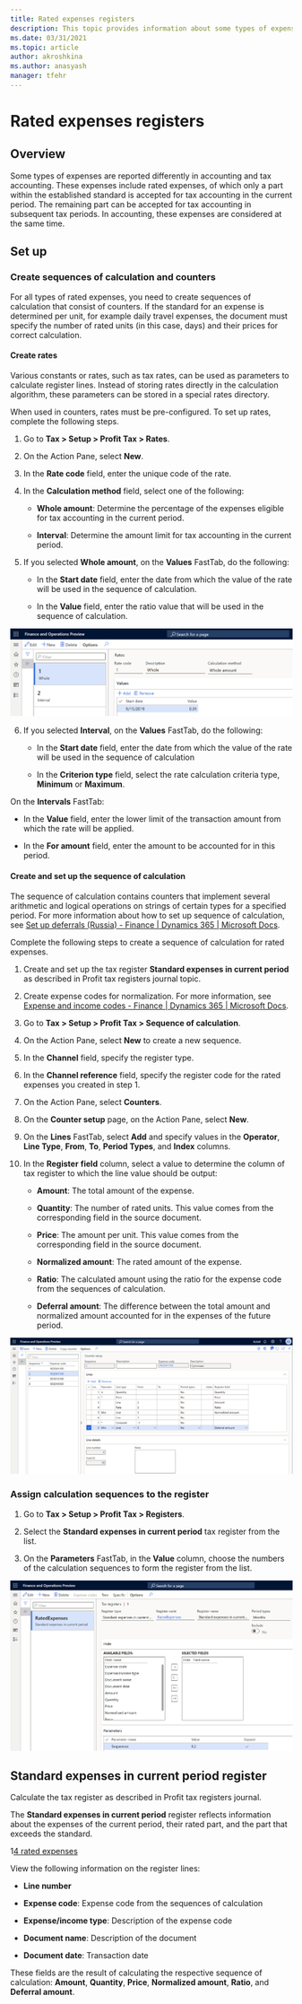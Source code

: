 ```yaml
---
title: Rated expenses registers
description: This topic provides information about some types of expenses of which only a part within the established standard is accepted for tax accounting in the current period.
ms.date: 03/31/2021
ms.topic: article
author: akroshkina
ms.author: anasyash
manager: tfehr
---
```


# Rated expenses registers

## Overview

Some types of expenses are reported differently in accounting and tax
accounting. These expenses include rated expenses, of which only a part
within the established standard is accepted for tax accounting in the
current period. The remaining part can be accepted for tax accounting in
subsequent tax periods. In accounting, these expenses are considered at
the same time.

## Set up

### Create sequences of calculation and counters

For all types of rated expenses, you need to create sequences of
calculation that consist of counters. If the standard for an expense is
determined per unit, for example daily travel expenses, the document
must specify the number of rated units (in this case, days) and their
prices for correct calculation.

#### Create rates

Various constants or rates, such as tax rates, can be used as parameters
to calculate register lines. Instead of storing rates directly in the
calculation algorithm, these parameters can be stored in a special rates
directory.

When used in counters, rates must be pre-configured. To set up rates,
complete the following steps.

1.  Go to **Tax &gt; Setup &gt; Profit Tax &gt; Rates**.

2.  On the Action Pane,
    select **New**.

3.  In the **Rate code** field, enter the unique code of the rate.

4.  In the **Calculation method** field, select one of the following:

    - **Whole amount**: Determine the percentage of the expenses eligible
    for tax accounting in the current period.

    - **Interval**: Determine the amount limit for tax accounting in the
    current period.

5.  If you selected **Whole amount**, on the **Values** FastTab, do the
    following:

    -   In the **Start date** field, enter the date from which the value of
    the rate will be used in the sequence of calculation.

    -   In the **Value** field, enter the ratio value that will be used in
    the sequence of calculation.

![1 rated expenses](media/1_rated_expenses.png)

6.  If you selected **Interval**, on the **Values** FastTab, do the
    following:

    -   In the **Start date** field, enter the date from which the value of
    the rate will be used in the sequence of calculation

    -   In the **Criterion type** field, select the rate calculation
    criteria type, **Minimum** or **Maximum**.

   On the **Intervals** FastTab:

   -   In the **Value** field, enter the lower limit of the transaction
    amount from which the rate will be applied.

   -   In the **For amount** field, enter the amount to be accounted for in
    this period.

#### Create and set up the sequence of calculation 

The sequence of calculation contains counters that implement several
arithmetic and logical operations on strings of certain types for a
specified period. For more information about how to set up sequence of
calculation, see [Set up deferrals (Russia) - Finance | Dynamics 365 |
Microsoft
Docs](https://docs.microsoft.com/en-us/dynamics365/finance/localizations/rus-set-up-deferrals#sequence-of-calculation).

Complete the following steps to create a sequence of calculation for
rated expenses.

1.  Create and set up the tax register **Standard expenses in current
    period** as described in Profit tax registers journal topic.

2.  Create expense codes for normalization. For more information, see
    [Expense and income codes - Finance | Dynamics 365 | Microsoft
    Docs](https://docs.microsoft.com/en-us/dynamics365/finance/localizations/rus-expense-and-income-codes#create-an-expense-or-income-code).

3.  Go to **Tax &gt; Setup &gt; Profit Tax &gt; Sequence of
    calculation**.

4.  On the Action Pane, select **New** to create a new sequence.

5.  In the **Channel** field, specify the register type.

6.  In the **Channel reference** field, specify the register code for
    the rated expenses you created in step 1.

7.  On the Action Pane, select **Counters**. 

8.  On the **Counter setup** page, on the Action Pane, select **New**.

9.  On the **Lines** FastTab, select **Add** and specify values in the
 **Operator**, **Line Type**, **From**, **To**, **Period Types**, and
 **Index** columns.

10. In the **Register** **field** column, select a value to determine
    the column of tax register to which the line value should be output:

    - **Amount**: The total amount of the expense.

    - **Quantity**: The number of rated units. This value comes from the
    corresponding field in the source document.

    - **Price**: The amount per unit. This value comes from the
    corresponding field in the source document.

    - **Normalized amount**: The rated amount of the expense.

    - **Ratio**: The calculated amount using the ratio for the expense
    code from the sequences of calculation.

    - **Deferral amount**: The difference between the total amount and
    normalized amount accounted for in the expenses of the future
    period.

![2 rated expenses](media/2_rated_expenses.png)

### Assign calculation sequences to the register

1.  Go to **Tax &gt; Setup &gt; Profit Tax &gt; Registers**.

2.  Select the **Standard expenses in current period** tax register from
    the list.

3.  On the **Parameters** FastTab, in the **Value** column, choose the
    numbers of the calculation sequences to form the register from the
    list.

![3 rated expenses](media/3_rated_expenses.png)

## Standard expenses in current period register

Calculate the tax register as described in Profit tax registers journal.

The **Standard expenses in current period** register reflects
information about the expenses of the current period, their rated part,
and the part that exceeds the standard.

1[4 rated expenses](media/4_rated_expenses.png)

View the following information on the register lines:

   - **Line number**

   - **Expense code**: Expense code from the sequences of calculation

   - **Expense/income type**: Description of the expense code

   - **Document name**: Description of the document

   - **Document date**: Transaction date

These fields are the result of calculating the respective sequence of
calculation: **Amount**, **Quantity**, **Price**, **Normalized
amount**, **Ratio**, and **Deferral amount**.
